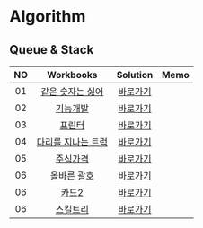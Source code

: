 # Algorithm 
## Queue & Stack
|<center>NO|<center>Workbooks|<center>Solution|<center>Memo|
|:---:|:---:|:---:|:---:|
|01|[<center>같은 숫자는 싫어](https://school.programmers.co.kr/learn/courses/30/lessons/12906)|[<center>바로가기](./Solution/같은%20숫자는%20싫어)||
|02|[<center>기능개발](https://school.programmers.co.kr/learn/courses/30/lessons/42586)|[<center>바로가기](./Solution/기능개발)||
|03|[<center>프린터](https://school.programmers.co.kr/learn/courses/30/lessons/42587)|[<center>바로가기](./Solution/프린터)||
|04|[<center>다리를 지나는 트럭](https://school.programmers.co.kr/learn/courses/30/lessons/42583)|[<center>바로가기](./Solution/다리를%20지나는%20트럭)||
|05|[<center>주식가격](https://school.programmers.co.kr/learn/courses/30/lessons/42584)|[<center>바로가기](./Solution/주식가격)||
|06|[<center>올바른 괄호](https://school.programmers.co.kr/learn/courses/30/lessons/12909)|[<center>바로가기](./Solution/올바른%20괄호)||
|06|[<center>카드2](https://www.acmicpc.net/problem/2164)|[<center>바로가기](./Solution/카드2)||
|06|[<center>스킬트리](https://school.programmers.co.kr/learn/courses/30/lessons/49993)|[<center>바로가기](./Solution/스킬트리)||
